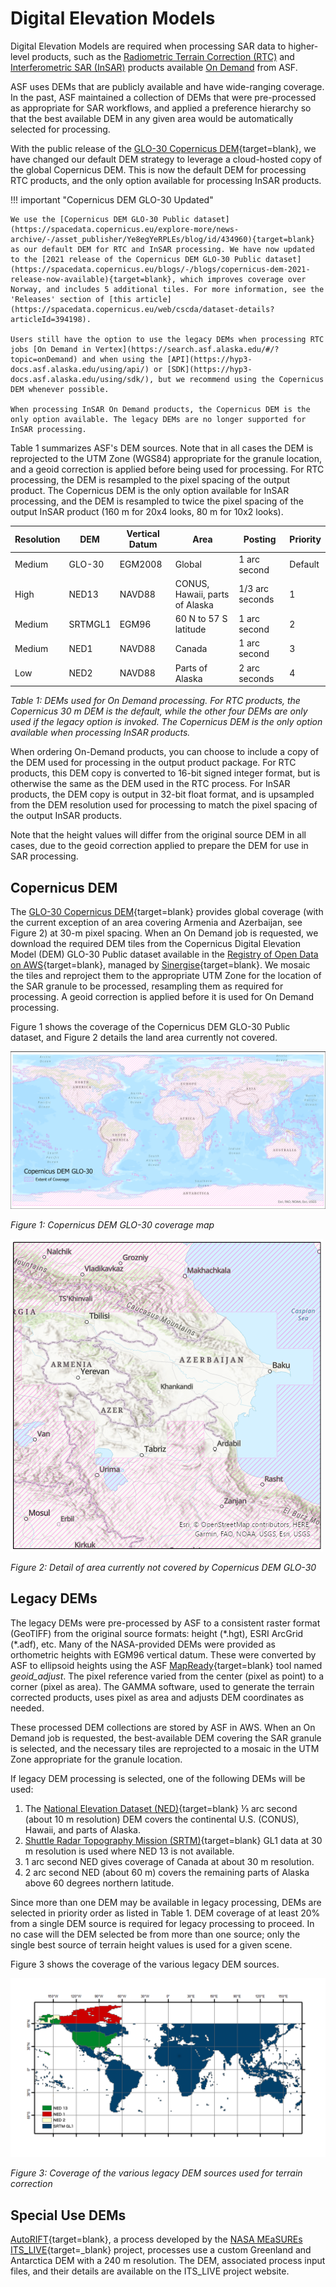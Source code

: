 # Digital Elevation Models
Digital Elevation Models are required when processing SAR data to higher-level products, such as the [Radiometric Terrain Correction (RTC)](products.md#rtc) and [Interferometric SAR (InSAR)](products.md#insar) products available [On Demand](https://search.asf.alaska.edu/#/?topic=onDemand) from ASF. 

ASF uses DEMs that are publicly available and have wide-ranging coverage. In the past, ASF maintained a collection of DEMs that were pre-processed as appropriate for SAR workflows, and applied a preference hierarchy so that the best available DEM in any given area would be automatically selected for processing. 

With the public release of the [GLO-30 Copernicus DEM](https://spacedata.copernicus.eu/documents/20126/0/GEO1988-CopernicusDEM-SPE-002_ProductHandbook_I1.00.pdf){target=blank}, we have changed our default DEM strategy to leverage a cloud-hosted copy of the global Copernicus DEM. This is now the default DEM for processing RTC products, and the only option available for processing InSAR products. 

!!! important "Copernicus DEM GLO-30 Updated" 

    We use the [Copernicus DEM GLO-30 Public dataset](https://spacedata.copernicus.eu/explore-more/news-archive/-/asset_publisher/Ye8egYeRPLEs/blog/id/434960){target=blank} as our default DEM for RTC and InSAR processing. We have now updated to the [2021 release of the Copernicus DEM GLO-30 Public dataset](https://spacedata.copernicus.eu/blogs/-/blogs/copernicus-dem-2021-release-now-available){target=blank}, which improves coverage over Norway, and includes 5 additional tiles. For more information, see the 'Releases' section of [this article](https://spacedata.copernicus.eu/web/cscda/dataset-details?articleId=394198).

    Users still have the option to use the legacy DEMs when processing RTC jobs [On Demand in Vertex](https://search.asf.alaska.edu/#/?topic=onDemand) and when using the [API](https://hyp3-docs.asf.alaska.edu/using/api/) or [SDK](https://hyp3-docs.asf.alaska.edu/using/sdk/), but we recommend using the Copernicus DEM whenever possible.

    When processing InSAR On Demand products, the Copernicus DEM is the only option available. The legacy DEMs are no longer supported for InSAR processing.

Table 1 summarizes ASF's DEM sources. Note that in all cases the DEM is reprojected to the UTM Zone (WGS84) appropriate for the granule location, and a geoid correction is applied before being used for processing. For RTC processing, the DEM is resampled to the pixel spacing of the output product. The Copernicus DEM is the only option available for InSAR processing, and the DEM is resampled to twice the pixel spacing of the output InSAR product (160 m for 20x4 looks, 80 m for 10x2 looks).

| Resolution | DEM | Vertical Datum | Area | Posting | Priority |
|------------|-------|--------|------|---------|----------|
| Medium | GLO-30 | EGM2008 | Global | 1 arc second | Default |
| High | NED13 | NAVD88 | CONUS, Hawaii, parts of Alaska | 1/3 arc seconds | 1 |
| Medium | SRTMGL1 | EGM96 | 60 N to 57 S latitude | 1 arc second | 2 |
| Medium | NED1 | NAVD88 | Canada | 1 arc second | 3 |
| Low | NED2 | NAVD88 | Parts of Alaska | 2 arc seconds | 4 |

*Table 1: DEMs used for On Demand processing. For RTC products, the Copernicus 30 m DEM is the default, while the other four DEMs are only used if the legacy option is invoked. The Copernicus DEM is the only option available when processing InSAR products.*

When ordering On-Demand products, you can choose to include a copy of the DEM used for processing in the output product package. For RTC products, this DEM copy is converted to 16-bit signed integer format, but is otherwise the same as the DEM used in the RTC process. For InSAR products, the DEM copy is output in 32-bit float format, and is upsampled from the DEM resolution used for processing to match the pixel spacing of the output InSAR products.

Note that the height values will differ from the original source DEM in all cases, due to the geoid correction applied to prepare the DEM for use in SAR processing.

## Copernicus DEM

The [GLO-30 Copernicus DEM](https://spacedata.copernicus.eu/explore-more/news-archive/-/asset_publisher/Ye8egYeRPLEs/blog/id/434960){target=blank} provides global coverage (with the current exception of an area covering Armenia and Azerbaijan, see Figure 2) at 30-m pixel spacing. When an On Demand job is requested, we download the required DEM tiles from the Copernicus Digital Elevation Model (DEM) GLO-30 Public dataset available in the [Registry of Open Data on AWS](https://registry.opendata.aws/copernicus-dem/){target=blank}, managed by [Sinergise](https://www.sinergise.com/){target=blank}. We mosaic the tiles and reproject them to the appropriate UTM Zone for the location of the SAR granule to be processed, resampling them as required for processing. A geoid correction is applied before it is used for On Demand processing.

Figure 1 shows the coverage of the Copernicus DEM GLO-30 Public dataset, and Figure 2 details the land area currently not covered.

![Figure 1](images/cop-coverage-map.png "Copernicus DEM GLO-30 coverage map")

*Figure 1: Copernicus DEM GLO-30 coverage map*

![Figure 2](images/cop-missing-100.png "Detail of area currently not covered by Copernicus DEM GLO-30")

*Figure 2: Detail of area currently not covered by Copernicus DEM GLO-30*

## Legacy DEMs

The legacy DEMs were pre-processed by ASF to a consistent raster format (GeoTIFF) from the original source formats: height (\*.hgt), ESRI ArcGrid (\*.adf), etc. Many of the NASA-provided DEMs were provided as orthometric heights with EGM96 vertical datum. These were converted by ASF to ellipsoid heights using the ASF [MapReady](https://asf.alaska.edu/how-to/data-tools/data-tools/#mapready){target=blank} tool named *geoid_adjust*. The pixel reference varied from the center (pixel as point) to a corner (pixel as area). The GAMMA software, used to generate the terrain corrected products, uses pixel as area and adjusts DEM coordinates as needed. 

These processed DEM collections are stored by ASF in AWS. When an On Demand job is requested, the best-available DEM covering the SAR granule is selected, and the necessary tiles are reprojected to a mosaic in the UTM Zone appropriate for the granule location.

If legacy DEM processing is selected, one of the following DEMs will be used:

1. The [National Elevation Dataset (NED)](https://pubs.er.usgs.gov/publication/70201572){target=blank} ⅓ arc second (about 10 m resolution) DEM covers the continental U.S. (CONUS), Hawaii, and parts of Alaska.
2. [Shuttle Radar Topography Mission (SRTM)](https://www.usgs.gov/centers/eros/science/usgs-eros-archive-digital-elevation-shuttle-radar-topography-mission-srtm-1-arc?qt-science_center_objects=0#qt-science_center_objects){target=blank} GL1 data at 30 m resolution is used where NED 13 is not available.  
3. 1 arc second NED gives coverage of Canada at about 30 m resolution. 
4. 2 arc second NED (about 60 m) covers the remaining parts of Alaska above 60 degrees northern latitude.

Since more than one DEM may be available in legacy processing, DEMs are selected in priority order as listed in Table 1. DEM coverage of at least 20% from a single DEM source is required for legacy processing to proceed. In no case will the DEM selected be from more than one source; only the single best source of terrain height values is used for a given scene.  

Figure 3 shows the coverage of the various legacy DEM sources. 

![Figure 3](images/dem-coverage-map.png "Coverage of the various legacy DEM sources used for terrain correction")

*Figure 3: Coverage of the various legacy DEM sources used for terrain correction*

## Special Use DEMs

[AutoRIFT](products.md#autorift){target=blank}, a process developed by the [NASA MEaSUREs ITS_LIVE](https://its-live.jpl.nasa.gov/){target=_blank}
project, processes use a custom Greenland and Antarctica DEM with a 240 m resolution. The DEM,
associated process input files, and their details are available on the ITS_LIVE project website. 
